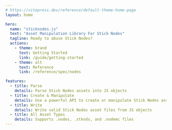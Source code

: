 ```yaml
---
# https://vitepress.dev/reference/default-theme-home-page
layout: home

hero:
  name: "sticknodes.js"
  text: "Asset Manipulation Library For Stick Nodes"
  tagline: Ready to abuse Stick Nodes?
  actions:
    - theme: brand
      text: Getting Started
      link: /guide/getting-started
    - theme: alt
      text: Reference
      link: /reference/spec/nodes

features:
  - title: Parse
    details: Parse Stick Nodes assets into JS objects
  - title: Create & Manipulate
    details: Use a powerful API to create or manipulate Stick Nodes assets as JS objects
  - title: Write
    details: Write valid Stick Nodes asset files from JS objects
  - title: All Asset Types
    details: Supports .nodes, .stknds, and .nodemc files
---
```


